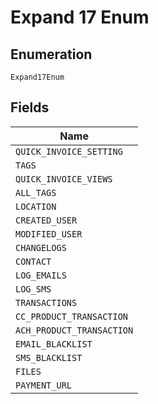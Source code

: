 
# Expand 17 Enum

## Enumeration

`Expand17Enum`

## Fields

| Name |
|  --- |
| `QUICK_INVOICE_SETTING` |
| `TAGS` |
| `QUICK_INVOICE_VIEWS` |
| `ALL_TAGS` |
| `LOCATION` |
| `CREATED_USER` |
| `MODIFIED_USER` |
| `CHANGELOGS` |
| `CONTACT` |
| `LOG_EMAILS` |
| `LOG_SMS` |
| `TRANSACTIONS` |
| `CC_PRODUCT_TRANSACTION` |
| `ACH_PRODUCT_TRANSACTION` |
| `EMAIL_BLACKLIST` |
| `SMS_BLACKLIST` |
| `FILES` |
| `PAYMENT_URL` |

